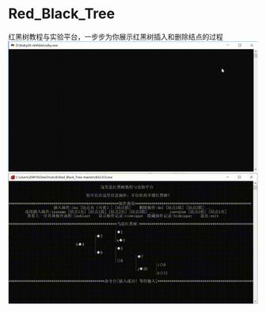 # Red_Black_Tree
红黑树教程与实验平台，一步步为你展示红黑树插入和删除结点的过程
![展示视频](https://raw.githubusercontent.com/Jinzhe-Zhang/Red_Black_Tree/master/%E7%BA%A2%E9%BB%91%E6%A0%91.gif)
![展示视频2](https://raw.githubusercontent.com/Jinzhe-Zhang/Red_Black_Tree/master/%E7%BA%A2%E9%BB%91%E6%A0%91looklast.gif)
